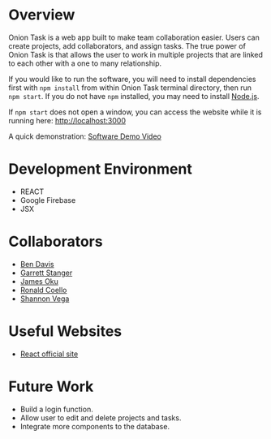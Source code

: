 # Overview

Onion Task is a web app built to make team collaboration easier. Users can create projects, add collaborators, and assign tasks. The true power of Onion Task is that allows the user to work in multiple projects that are linked to each other with a one to many relationship.

If you would like to run the software, you will need to install dependencies first with `npm install` from within Onion Task terminal directory, then run `npm start`. If you do not have `npm` installed, you may need to install [Node.js](nodejs.org).

If `npm start` does not open a window, you can access the website while it is running here: [http://localhost:3000](http://localhost:3000)

A quick demonstration: [Software Demo Video](https://www.youtube.com/watch?v=juO2bb2m-D4&ab_channel=GarrettStanger)

# Development Environment
- REACT
- Google Firebase
- JSX

# Collaborators
- [Ben Davis](https://github.com/Dbenjamy)
- [Garrett Stanger](https://github.com/garrettstanger)
- [James Oku](https://github.com/james202)
- [Ronald Coello](https://github.com/ronaldcoe)
- [Shannon Vega](https://github.com/Bombshell5)

# Useful Websites
* [React official site](https://reactjs.org/)

# Future Work
* Build a login function.
* Allow user to edit and delete projects and tasks.
* Integrate more components to the database.